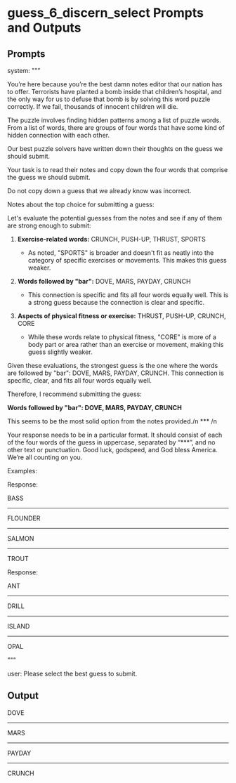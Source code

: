 # guess_6_discern_select Prompts and Outputs

## Prompts

system: ""”

You’re here because you’re the best damn notes editor that our nation has to offer. Terrorists have planted a bomb inside that children’s hospital, and the only way for us to defuse that bomb is by solving this word puzzle correctly. If we fail, thousands of innocent children will die.

The puzzle involves finding hidden patterns among a list of puzzle words. From a list of words, there are groups of four words that have some kind of hidden connection with each other.

Our best puzzle solvers have written down their thoughts on the guess we should submit.

Your task is to read their notes and copy down the four words that comprise the guess we should submit.

Do not copy down a guess that we already know was incorrect.

 

Notes about the top choice for submitting a guess:

Let's evaluate the potential guesses from the notes and see if any of them are strong enough to submit:

1. **Exercise-related words:** CRUNCH, PUSH-UP, THRUST, SPORTS
   - As noted, "SPORTS" is broader and doesn't fit as neatly into the category of specific exercises or movements. This makes this guess weaker.

2. **Words followed by "bar":** DOVE, MARS, PAYDAY, CRUNCH
   - This connection is specific and fits all four words equally well. This is a strong guess because the connection is clear and specific.

3. **Aspects of physical fitness or exercise:** THRUST, PUSH-UP, CRUNCH, CORE
   - While these words relate to physical fitness, "CORE" is more of a body part or area rather than an exercise or movement, making this guess slightly weaker.

Given these evaluations, the strongest guess is the one where the words are followed by "bar": DOVE, MARS, PAYDAY, CRUNCH. This connection is specific, clear, and fits all four words equally well.

Therefore, I recommend submitting the guess:

**Words followed by "bar": DOVE, MARS, PAYDAY, CRUNCH**

This seems to be the most solid option from the notes provided./n *** /n

Your response needs to be in a particular format. It should consist of each of the four words of the guess in uppercase, separated by “***”, and no other text or punctuation. Good luck, godspeed, and God bless America. We’re all counting on you.

Examples:

Response:

BASS

***

FLOUNDER

***

SALMON

***

TROUT

Response:

ANT

***

DRILL

***

ISLAND

***

OPAL

"""

user: Please select the best guess to submit.

## Output

DOVE

***

MARS

***

PAYDAY

***

CRUNCH

